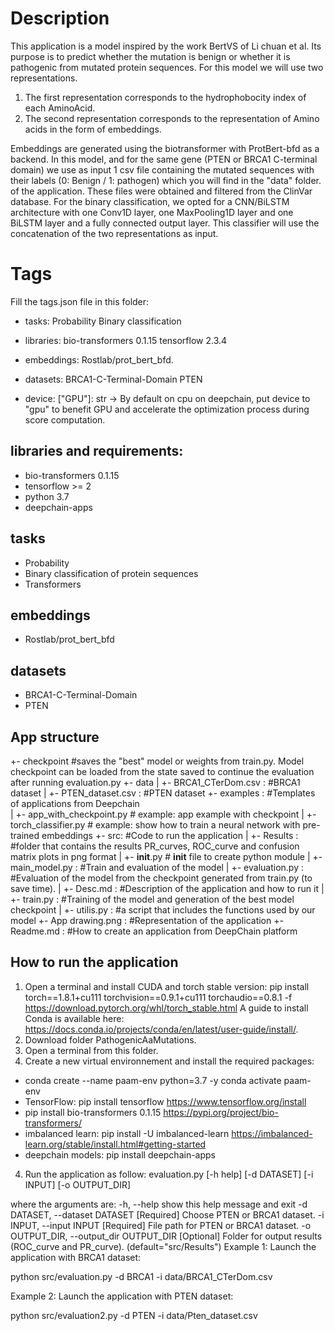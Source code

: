 # Description
This application is a model inspired by the work BertVS of Li chuan et al. Its purpose is to predict whether the mutation is benign or whether it is pathogenic from mutated protein sequences. For this model we will use two representations.

1) The first representation corresponds to the hydrophobocity index of each AminoAcid.
2) The second representation corresponds to the representation of Amino acids in the form of embeddings.

Embeddings are generated using the biotransformer with ProtBert-bfd as a backend.
In this model, and for the same gene (PTEN or BRCA1 C-terminal domain) we use as input 1 csv file containing the mutated sequences with their labels (0: Benign / 1: pathogen) which you will find in the "data" folder. of the application. These files were obtained and filtered from the ClinVar database.
For the binary classification, we opted for a CNN/BiLSTM architecture with one Conv1D layer, one MaxPooling1D layer and one BiLSTM layer and a fully connected output layer. This classifier will use the concatenation of the two representations as input.

# Tags
Fill the tags.json file in this folder:

- tasks: Probability
         Binary classification
- libraries: bio-transformers  0.1.15
             tensorflow  2.3.4 
             
- embeddings: Rostlab/prot_bert_bfd.
- datasets: BRCA1-C-Terminal-Domain
            PTEN
- device: ["GPU"]: str -> By default on cpu on deepchain, put device to "gpu" to benefit GPU
                          and accelerate the optimization process during score computation.


## libraries and requirements:
- bio-transformers  0.1.15
- tensorflow  >= 2
- python 3.7
- deepchain-apps

## tasks
- Probability
- Binary classification of protein sequences
- Transformers

## embeddings
- Rostlab/prot_bert_bfd
## datasets
- BRCA1-C-Terminal-Domain
- PTEN
## App structure
  +- checkpoint  #saves the "best" model or weights from train.py. Model checkpoint can be loaded from the state saved to continue the evaluation after running evaluation.py
  +- data
  |  +- BRCA1_CTerDom.csv : #BRCA1 dataset
  |  +- PTEN_dataset.csv :  #PTEN dataset
  +- examples : #Templates of applications from Deepchain  	
      |  +-  app_with_checkpoint.py # example: app example with checkpoint
      |  +-  torch_classifier.py # example: show how to train a neural network with pre-trained embeddings
  +- src: #Code to run the application
      |  +- Results : #folder that contains the results PR_curves, ROC_curve and confusion matrix plots in png format
      |  +-   __init__.py  # __init__ file to create python module
      |  +- main_model.py : #Train and evaluation of the model
      |  +- evaluation.py : #Evaluation of the model from the checkpoint generated from train.py (to save time).
      |  +- Desc.md : #Description of the application and how to run it
      |  +- train.py : #Training of the model and generation of the best model checkpoint
      |  +- utilis.py : #a script that includes the functions used by our model
  +- App drawing.png : #Representation of the application
  +- Readme.md : #How to create an application from DeepChain platform

## How to run the application 
 1) Open a terminal and install CUDA and torch stable version: pip install torch==1.8.1+cu111 torchvision==0.9.1+cu111 torchaudio==0.8.1 -f https://download.pytorch.org/whl/torch_stable.html
A guide to install Conda is available here: https://docs.conda.io/projects/conda/en/latest/user-guide/install/. 
1) Download folder PathogenicAaMutations.
2) Open a terminal from this folder.
3) Create a new  virtual environnement and install the required packages:
- conda create --name paam-env python=3.7 -y
  conda activate paam-env
- TensorFlow: pip install tensorflow    https://www.tensorflow.org/install
- pip install bio-transformers 0.1.15   https://pypi.org/project/bio-transformers/
- imbalanced learn: pip install -U imbalanced-learn https://imbalanced-learn.org/stable/install.html#getting-started
- deepchain models:  pip install deepchain-apps

4) Run the application as follow: 
evaluation.py [-h help] [-d DATASET] [-i INPUT] [-o OUTPUT_DIR] 

where the arguments are:
 -h, --help            show this help message and exit
  -d DATASET, --dataset DATASET
                        [Required] Choose PTEN or BRCA1 dataset.
  -i INPUT, --input INPUT
                        [Required] File path for PTEN or BRCA1 dataset.
  -o OUTPUT_DIR, --output_dir OUTPUT_DIR
                        [Optional] Folder for output results (ROC_curve and
                        PR_curve). (default="src/Results")
Example 1: Launch the application with BRCA1 dataset: 

python src/evaluation.py -d BRCA1 -i data/BRCA1_CTerDom.csv

Example 2: Launch the application with PTEN dataset: 

python src/evaluation2.py -d PTEN -i data/Pten_dataset.csv
